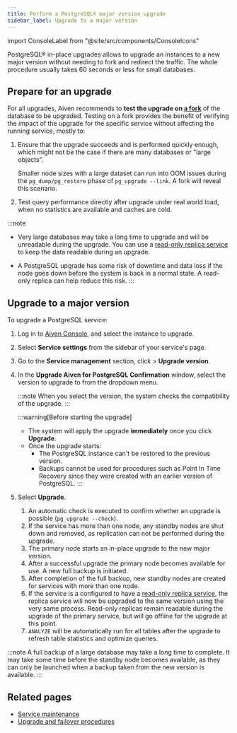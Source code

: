 ```yaml
---
title: Perform a PostgreSQL® major version upgrade
sidebar_label: Upgrade to a major version
---
```


import ConsoleLabel from "@site/src/components/ConsoleIcons"

PostgreSQL® in-place upgrades allows to upgrade an instances to a new major version without needing to fork and redirect the traffic.
The whole procedure usually takes 60 seconds or less for small databases.

## Prepare for an upgrade

For all upgrades, Aiven recommends to **test the upgrade
on [a fork](/docs/platform/concepts/service-forking)** of
the database to be upgraded. Testing on a fork provides the benefit of
verifying the impact of the upgrade for the specific service without
affecting the running service, mostly to:

<!-- vale off -->

1.  Ensure that the upgrade succeeds and is performed quickly enough, which
    might not be the case if there are many databases or "large objects".

    Smaller node sizes with a large dataset can
    run into OOM issues during the `pg_dump/pg_restore` phase of
    `pg_upgrade --link`. A fork will reveal this scenario.
1.  Test query performance directly after upgrade under real world
    load, when no statistics are available and caches are cold.

<!-- vale on -->

:::note
- Very large databases may take a long time to upgrade and will be unreadable during the
  upgrade. You can use a [read-only replica service](/docs/products/postgresql/howto/create-read-replica)
  to keep the data readable during an upgrade.

- A PostgreSQL upgrade has some risk of downtime and data loss if the node
  goes down before the system is back in a normal state. A read-only
  replica can help reduce this risk.
:::

## Upgrade to a major version

To upgrade a PostgreSQL service:

1.  Log in to [Aiven Console](https://console.aiven.io/), and select the
    instance to upgrade.
1.  Select **Service settings** from the sidebar of your service's
    page.
1.  Go to the **Service management** section, click <ConsoleLabel name="actions"/>  > **Upgrade
    version**.
1.  In the **Upgrade Aiven for PostgreSQL Confirmation** window, select
    the version to upgrade to from the dropdown menu.

    :::note
    When you select the version, the system checks the compatibility of the
    upgrade.
    :::

    :::warning[Before starting the upgrade]
    - The system will apply the upgrade **immediately** once you click **Upgrade**.
    - Once the upgrade starts:
      - The PostgreSQL instance can't be restored
        to the previous version.
      - Backups cannot be used for procedures such as Point In Time Recovery
        since they were created with an earlier version of PostgreSQL.
    :::

1.  Select **Upgrade**.

    1.  An automatic check is executed to confirm whether an upgrade is
        possible (`pg_upgrade --check`).
    1.  If the service has more than one node, any standby nodes are
        shut down and removed, as replication can not be performed
        during the upgrade.
    1.  The primary node starts an in-place upgrade to the new major
        version.
    1.  After a successful upgrade the primary node becomes available
        for use. A new full backup is initiated.
    1.  After completion of the full backup, new standby nodes are
        created for services with more than one node.
    1.  If the service is a configured to have a
        [read-only replica service](/docs/products/postgresql/howto/create-read-replica), the replica service will now be upgraded to the
        same version using the very same process. Read-only replicas
        remain readable during the upgrade of the primary service, but
        will go offline for the upgrade at this point.
    1.  `ANALYZE` will be automatically run for all tables after the
        upgrade to refresh table statistics and optimize queries.

:::note
A full backup of a large database may take a long time to complete. It
may take some time before the standby node becomes available, as they
can only be launched when a backup taken from the new version is
available.
:::

## Related pages

- [Service maintenance](/docs/platform/concepts/maintenance-window)
- [Upgrade and failover procedures](/docs/products/postgresql/concepts/upgrade-failover)
